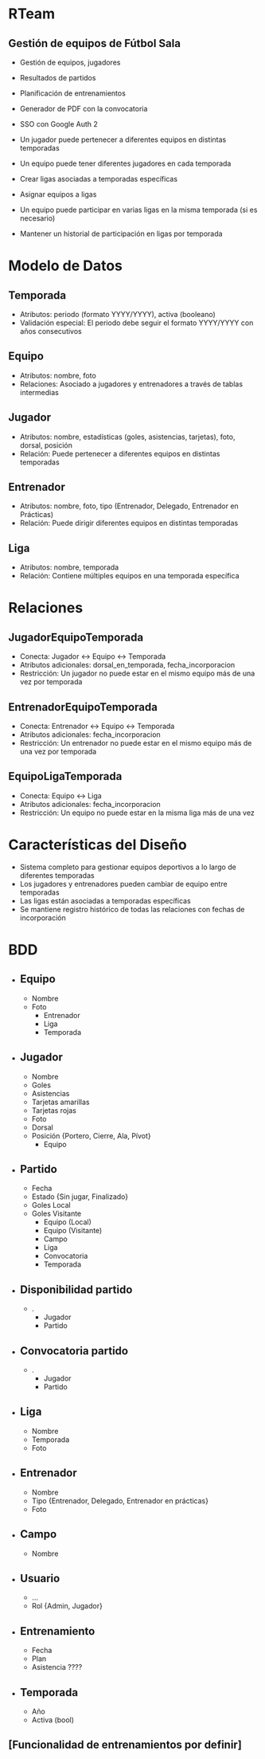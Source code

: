 # RTeam
## Gestión de equipos de Fútbol Sala
- Gestión de equipos, jugadores
- Resultados de partidos
- Planificación de entrenamientos
- Generador de PDF con la convocatoria
- SSO con Google Auth 2

- Un jugador puede pertenecer a diferentes equipos en distintas temporadas
- Un equipo puede tener diferentes jugadores en cada temporada
- Crear ligas asociadas a temporadas específicas
- Asignar equipos a ligas
- Un equipo puede participar en varias ligas en la misma temporada (si es necesario)
- Mantener un historial de participación en ligas por temporada

# Modelo de Datos
## Temporada
- Atributos: periodo (formato YYYY/YYYY), activa (booleano)
- Validación especial: El periodo debe seguir el formato YYYY/YYYY con años consecutivos
## Equipo
- Atributos: nombre, foto
- Relaciones: Asociado a jugadores y entrenadores a través de tablas intermedias
## Jugador
- Atributos: nombre, estadísticas (goles, asistencias, tarjetas), foto, dorsal, posición
- Relación: Puede pertenecer a diferentes equipos en distintas temporadas
## Entrenador
- Atributos: nombre, foto, tipo (Entrenador, Delegado, Entrenador en Prácticas)
- Relación: Puede dirigir diferentes equipos en distintas temporadas
## Liga
- Atributos: nombre, temporada
- Relación: Contiene múltiples equipos en una temporada específica
# Relaciones
## JugadorEquipoTemporada
- Conecta: Jugador ↔ Equipo ↔ Temporada
- Atributos adicionales: dorsal_en_temporada, fecha_incorporacion
- Restricción: Un jugador no puede estar en el mismo equipo más de una vez por temporada
## EntrenadorEquipoTemporada
- Conecta: Entrenador ↔ Equipo ↔ Temporada
- Atributos adicionales: fecha_incorporacion
- Restricción: Un entrenador no puede estar en el mismo equipo más de una vez por temporada
## EquipoLigaTemporada
- Conecta: Equipo ↔ Liga
- Atributos adicionales: fecha_incorporacion
- Restricción: Un equipo no puede estar en la misma liga más de una vez
# Características del Diseño
- Sistema completo para gestionar equipos deportivos a lo largo de diferentes temporadas
- Los jugadores y entrenadores pueden cambiar de equipo entre temporadas
- Las ligas están asociadas a temporadas específicas
- Se mantiene registro histórico de todas las relaciones con fechas de incorporación
# BDD
- Equipo
    - 
    - Nombre
    - Foto
        - Entrenador
        - Liga
        - Temporada
- Jugador
    -
    - Nombre
    - Goles
    - Asistencias
    - Tarjetas amarillas
    - Tarjetas rojas
    - Foto
    - Dorsal
    - Posición {Portero, Cierre, Ala, Pívot}
        - Equipo
- Partido
    -
    - Fecha
    - Estado {Sin jugar, Finalizado}
    - Goles Local
    - Goles Visitante
        - Equipo (Local)
        - Equipo (Visitante)
        - Campo
        - Liga
        - Convocatoria
        - Temporada
- Disponibilidad partido
    - 
    - .
        - Jugador
        - Partido
- Convocatoria partido
    - 
    - .
        - Jugador
        - Partido
- Liga
    -
    - Nombre
    - Temporada
    - Foto
- Entrenador
    -
    - Nombre
    - Tipo {Entrenador, Delegado, Entrenador en prácticas}
    - Foto
- Campo
    -
    - Nombre
- Usuario
    -
    - ...
    - Rol {Admin, Jugador}
- Entrenamiento
    -
    - Fecha
    - Plan
    - Asistencia ????
- Temporada
    -
    - Año
    - Activa (bool)
## [Funcionalidad de entrenamientos por definir]
